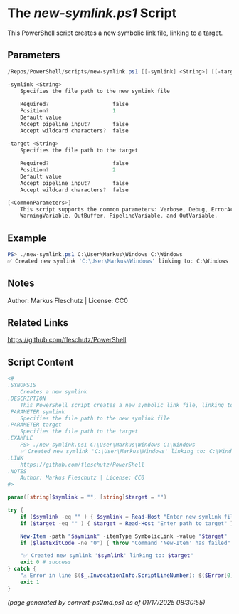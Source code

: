 The *new-symlink.ps1* Script
===========================

This PowerShell script creates a new symbolic link file, linking to a target.

Parameters
----------
```powershell
/Repos/PowerShell/scripts/new-symlink.ps1 [[-symlink] <String>] [[-target] <String>] [<CommonParameters>]

-symlink <String>
    Specifies the file path to the new symlink file
    
    Required?                    false
    Position?                    1
    Default value                
    Accept pipeline input?       false
    Accept wildcard characters?  false

-target <String>
    Specifies the file path to the target
    
    Required?                    false
    Position?                    2
    Default value                
    Accept pipeline input?       false
    Accept wildcard characters?  false

[<CommonParameters>]
    This script supports the common parameters: Verbose, Debug, ErrorAction, ErrorVariable, WarningAction, 
    WarningVariable, OutBuffer, PipelineVariable, and OutVariable.
```

Example
-------
```powershell
PS> ./new-symlink.ps1 C:\User\Markus\Windows C:\Windows
✅ Created new symlink 'C:\User\Markus\Windows' linking to: C:\Windows

```

Notes
-----
Author: Markus Fleschutz | License: CC0

Related Links
-------------
https://github.com/fleschutz/PowerShell

Script Content
--------------
```powershell
<#
.SYNOPSIS
	Creates a new symlink
.DESCRIPTION
	This PowerShell script creates a new symbolic link file, linking to a target.
.PARAMETER symlink
	Specifies the file path to the new symlink file
.PARAMETER target
	Specifies the file path to the target
.EXAMPLE
	PS> ./new-symlink.ps1 C:\User\Markus\Windows C:\Windows
	✅ Created new symlink 'C:\User\Markus\Windows' linking to: C:\Windows
.LINK
	https://github.com/fleschutz/PowerShell
.NOTES
	Author: Markus Fleschutz | License: CC0
#>

param([string]$symlink = "", [string]$target = "")

try {
	if ($symlink -eq "" ) { $symlink = Read-Host "Enter new symlink filename" }
	if ($target -eq "" ) { $target = Read-Host "Enter path to target" }

	New-Item -path "$symlink" -itemType SymbolicLink -value "$target"
	if ($lastExitCode -ne "0") { throw "Command 'New-Item' has failed" }

	"✅ Created new symlink '$symlink' linking to: $target"
	exit 0 # success
} catch {
	"⚠️ Error in line $($_.InvocationInfo.ScriptLineNumber): $($Error[0])"
	exit 1
}
```

*(page generated by convert-ps2md.ps1 as of 01/17/2025 08:30:55)*
